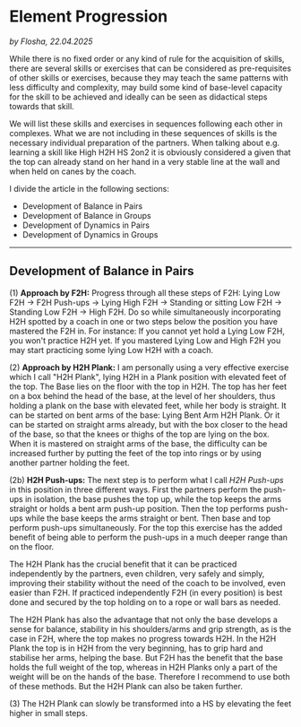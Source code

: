 # Element Progression

*by Flosha, 22.04.2025*

While there is no fixed order or any kind of rule for the acquisition of skills, there are several skills or exercises that can be considered as pre-requisites of other skills or exercises, because they may teach the same patterns with less difficulty and complexity, may build some kind of base-level capacity for the skill to be achieved and ideally can be seen as didactical steps towards that skill. 

We will list these skills and exercises in sequences following each other in complexes. What we are not including in these sequences of skills is the necessary individual preparation of the partners. When talking about e.g. learning a skill like High H2H HS 2on2 it is obviously considered a given that the top can already stand on her hand in a very stable line at the wall and when held on canes by the coach. 

I divide the article in the following sections:
* Development of Balance in Pairs 
* Development of Balance in Groups
* Development of Dynamics in Pairs
* Development of Dynamics in Groups

---

## Development of Balance in Pairs

(1) **Approach by F2H:** 
Progress through all these steps of F2H: Lying Low F2H -> F2H Push-ups -> Lying High F2H -> Standing or sitting Low F2H -> Standing Low F2H -> High F2H. 
Do so while simultaneously incorporating H2H spotted by a coach in one or two steps below the position you have mastered the F2H in. For instance: If you cannot yet hold a Lying Low F2H, you won't practice H2H yet. If you mastered Lying Low and High F2H you may start practicing some lying Low H2H with a coach. 

(2) **Approach by H2H Plank:** 
I am personally using a very effective exercise which I call "H2H Plank", lying H2H in a Plank position with elevated feet of the top. The Base lies on the floor with the top in H2H. The top has her feet on a box behind the head of the base, at the level of her shoulders, thus holding a plank on the base with elevated feet, while her body is straight. It can be started on bent arms of the base: Lying Bent Arm H2H Plank. Or it can be started on straight arms already, but with the box closer to the head of the base, so that the knees or thighs of the top are lying on the box. When it is mastered on straight arms of the base, the difficulty can be increased further by putting the feet of the top into rings or by using another partner holding the feet. 

(2b) **H2H Push-ups:** The next step is to perform what I call *H2H Push-ups* in this position in three different ways. First the partners perform the push-ups in isolation, the base pushes the top up, while the top keeps the arms straight or holds a bent arm push-up position. Then the top performs push-ups while the base keeps the arms straight or bent. Then base and top perform push-ups simultaneously. For the top this exercise has the added benefit of being able to perform the push-ups in a much deeper range than on the floor. 

The H2H Plank has the crucial benefit that it can be practiced independently by the partners, even children, very safely and simply, improving their stability without the need of the coach to be involved, even easier than F2H. If practiced independently F2H (in every position) is best done and secured by the top holding on to a rope or wall bars as needed. 

The H2H Plank has also the advantage that not only the base develops a sense for balance, stability in his shoulders/arms and grip strength, as is the case in F2H, where the top makes no progress towards H2H. In the H2H Plank the top is in H2H from the very beginning, has to grip hard and stabilise her arms, helping the base. But F2H has the benefit that the base holds the full weight of the top, whereas in H2H Planks only a part of the weight will be on the hands of the base. Therefore I recommend to use both of these methods. But the H2H Plank can also be taken further. 

(3) The H2H Plank can slowly be transformed into a HS by elevating the feet higher in small steps. 





